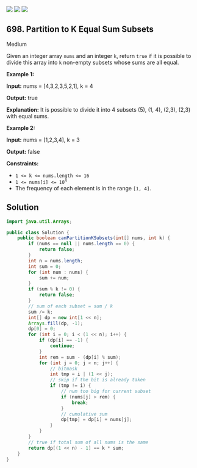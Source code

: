 [![](https://img.shields.io/github/stars/javadev/LeetCode-in-Java?label=Stars&style=flat-square)](https://github.com/javadev/LeetCode-in-Java)
[![](https://img.shields.io/github/forks/javadev/LeetCode-in-Java?label=Fork%20me%20on%20GitHub%20&style=flat-square)](https://github.com/javadev/LeetCode-in-Java/fork)
[![](https://img.shields.io/badge/-LeetCode%20in%20Kotlin-blue?style=flat-square)](https://github.com/javadev/LeetCode-in-Kotlin)

## 698\. Partition to K Equal Sum Subsets

Medium

Given an integer array `nums` and an integer `k`, return `true` if it is possible to divide this array into `k` non-empty subsets whose sums are all equal.

**Example 1:**

**Input:** nums = [4,3,2,3,5,2,1], k = 4

**Output:** true

**Explanation:** It is possible to divide it into 4 subsets (5), (1, 4), (2,3), (2,3) with equal sums. 

**Example 2:**

**Input:** nums = [1,2,3,4], k = 3

**Output:** false 

**Constraints:**

*   `1 <= k <= nums.length <= 16`
*   <code>1 <= nums[i] <= 10<sup>4</sup></code>
*   The frequency of each element is in the range `[1, 4]`.

## Solution

```java
import java.util.Arrays;

public class Solution {
    public boolean canPartitionKSubsets(int[] nums, int k) {
        if (nums == null || nums.length == 0) {
            return false;
        }
        int n = nums.length;
        int sum = 0;
        for (int num : nums) {
            sum += num;
        }
        if (sum % k != 0) {
            return false;
        }
        // sum of each subset = sum / k
        sum /= k;
        int[] dp = new int[1 << n];
        Arrays.fill(dp, -1);
        dp[0] = 0;
        for (int i = 0; i < (1 << n); i++) {
            if (dp[i] == -1) {
                continue;
            }
            int rem = sum - (dp[i] % sum);
            for (int j = 0; j < n; j++) {
                // bitmask
                int tmp = i | (1 << j);
                // skip if the bit is already taken
                if (tmp != i) {
                    // num too big for current subset
                    if (nums[j] > rem) {
                        break;
                    }
                    // cumulative sum
                    dp[tmp] = dp[i] + nums[j];
                }
            }
        }
        // true if total sum of all nums is the same
        return dp[(1 << n) - 1] == k * sum;
    }
}
```